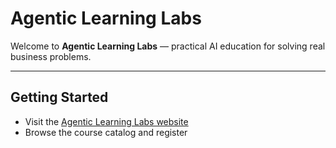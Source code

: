 # Agentic Learning Labs

Welcome to **Agentic Learning Labs** — practical AI education for solving real business problems.

---

## Getting Started

* Visit the [Agentic Learning Labs website](https://www.agenticlearninglabs.com/)
* Browse the course catalog and register

